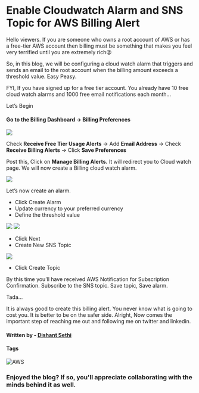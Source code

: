 # Enable Cloudwatch Alarm and SNS Topic for AWS Billing Alert

Hello viewers. If you are someone who owns a root account of AWS or has a free-tier AWS account then billing must be something that makes you feel very terrified until you are extremely rich😜

So, in this blog, we will be configuring a cloud watch alarm that triggers and sends an email to the root account when the billing amount exceeds a threshold value. Easy Peasy.

FYI, If you have signed up for a free tier account. You already have 10 free cloud watch alarms and 1000 free email notifications each month…

Let’s Begin

#### Go to the Billing Dashboard -> Billing Preferences

<img src="https://dishantsethi.files.wordpress.com/2022/01/screenshot-2022-01-26-at-10.37.16-pm.png">

Check **Receive Free Tier Usage Alerts** -> Add **Email Address** -> Check **Receive Billing Alerts** -> Click **Save Preferences**

Post this, Click on **Manage Billing Alerts.** It will redirect you to Cloud watch page. We will now create a Billing cloud watch alarm.

<img src="https://dishantsethi.files.wordpress.com/2022/01/screenshot-2022-01-26-at-10.42.28-pm.png">

Let’s now create an alarm.

* Click Create Alarm
* Update currency to your preferred currency
* Define the threshold value

<img src="https://dishantsethi.files.wordpress.com/2022/01/screenshot-2022-01-26-at-10.47.35-pm.png">

<img src="https://dishantsethi.files.wordpress.com/2022/01/screenshot-2022-01-26-at-10.47.59-pm.png">

* Click Next
* Create New SNS Topic

<img src="https://dishantsethi.files.wordpress.com/2022/01/screenshot-2022-01-26-at-10.49.23-pm.png">

* Click Create Topic

By this time you’ll have received AWS Notification for Subscription Confirmation. Subscribe to the SNS topic. Save topic, Save alarm.

Tada…

It is always good to create this billing alert. You never know what is going to cost you. It is better to be on the safer side. Alright, Now comes the important step of reaching me out and following me on twitter and linkedin.

#### Written by - [Dishant Sethi](https://linkedin.com/in/dishantsethi)

#### Tags

<a>
<img alt="AWS" src="https://img.shields.io/badge/AWS-8A2BE2" />
</a>

### Enjoyed the blog? If so, you'll appreciate collaborating with the minds behind it as well.